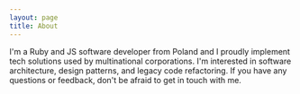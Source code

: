 ```yaml
---
layout: page
title: About
---
```


I'm a Ruby and JS software developer from Poland and I proudly implement tech solutions used by multinational corporations. I'm interested in software architecture, design patterns, and legacy code refactoring. If you have any questions or feedback, don't be afraid to get in touch with me.
